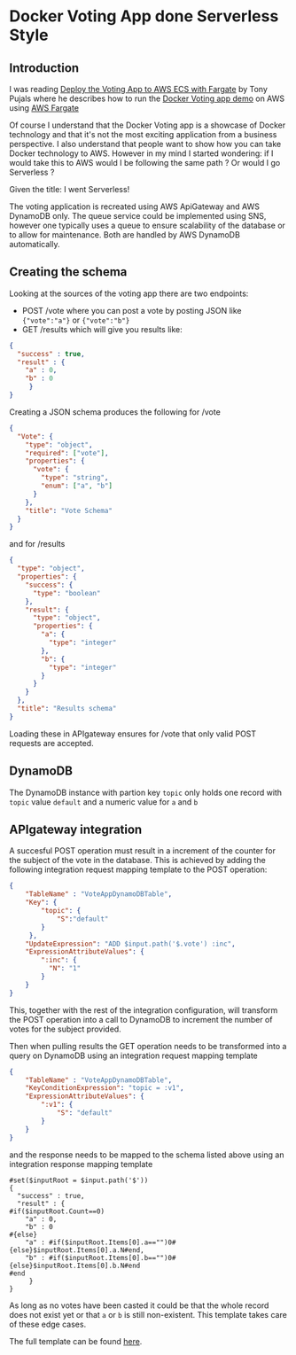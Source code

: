 Docker Voting App done Serverless Style
=======================================

## Introduction
I was reading [Deploy the Voting App to AWS ECS with Fargate] by Tony Pujals where he describes how to run the [Docker Voting app demo] on AWS using [AWS Fargate]

  [Deploy the Voting App to AWS ECS with Fargate]:https://medium.com/@tonypujals/deploy-the-voting-app-to-aws-ecs-with-fargate-
  [Docker Voting app demo]:https://github.com/subfuzion/docker-voting-app-nodejs
  [AWS Fargate]:https://aws.amazon.com/fargate/

Of course I understand that the Docker Voting app is a showcase of Docker technology and that it's not the most exciting application from a business perspective. I also understand that people want to show how you can take Docker technology to AWS. However in my mind I started wondering: if I would take this to AWS would I be following the same path ? Or would I go Serverless ?

Given the title: I went Serverless!

The voting application is recreated using AWS ApiGateway and AWS DynamoDB only. The queue service could be implemented using SNS, however one typically uses a queue to ensure scalability of the database or to allow for maintenance. Both are handled by AWS DynamoDB automatically.

## Creating the schema
Looking at the sources of the voting app there are two endpoints:
- POST /vote where you can post a vote by posting JSON like `{"vote":"a"}` or `{"vote":"b"}`
- GET /results which will give you results like:
```json
{
  "success" : true,
  "result" : {
    "a" : 0,
    "b" : 0
     }
}
```

Creating a JSON schema produces the following for /vote

```json
{
  "Vote": {
    "type": "object",
    "required": ["vote"],
    "properties": {
      "vote": {
        "type": "string",
        "enum": ["a", "b"]
      }
    },
    "title": "Vote Schema"
  }
}
```
and for /results

```json
{
  "type": "object",
  "properties": {
    "success": {
      "type": "boolean"
    },
    "result": {
      "type": "object",
      "properties": {
        "a": {
          "type": "integer"
        },
        "b": {
          "type": "integer"
        }
      }
    }
  },
  "title": "Results schema"
}
```

Loading these in APIgateway ensures for /vote that only valid POST requests are accepted.

## DynamoDB
The DynamoDB instance with partion key `topic` only holds one record with `topic` value `default` and a numeric value for `a` and `b`

## APIgateway integration
A succesful POST operation must result in a increment of the counter for the subject of the vote in the database.
This is achieved by adding the following integration request mapping template to the POST operation:
```json
{
    "TableName" : "VoteAppDynamoDBTable",
    "Key": {
        "topic": {
            "S":"default"
        }
     },
    "UpdateExpression": "ADD $input.path('$.vote') :inc",
    "ExpressionAttributeValues": {
        ":inc": {
          "N": "1"
        }
    }
}
```
This, together with the rest of the integration configuration, will transform the POST operation into a call to DynamoDB to increment the number of votes for the subject provided.

Then when pulling results the GET operation needs to be transformed into a query on DynamoDB using an integration request mapping template
```json
{
    "TableName" : "VoteAppDynamoDBTable",
    "KeyConditionExpression": "topic = :v1",
    "ExpressionAttributeValues": {
        ":v1": {
            "S": "default"
        }
    }
}
```
and the response needs to be mapped to the schema listed above using an integration response mapping template
```
#set($inputRoot = $input.path('$'))
{
  "success" : true,
  "result" : {
#if($inputRoot.Count==0)
    "a" : 0,
    "b" : 0
#{else}
    "a" : #if($inputRoot.Items[0].a=="")0#{else}$inputRoot.Items[0].a.N#end,
    "b" : #if($inputRoot.Items[0].b=="")0#{else}$inputRoot.Items[0].b.N#end
#end
     }
}
```
As long as no votes have been casted it could be that the whole record does not exist yet or that `a` or `b` is still non-existent. This template takes care of these edge cases.

The full template can be found [here].

  [here]:voteApp-CF-template.json
